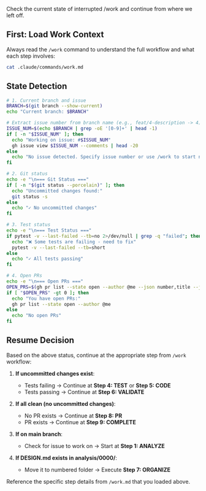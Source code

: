 Check the current state of interrupted /work and continue from where we left off.

## First: Load Work Context

Always read the `/work` command to understand the full workflow and what each step involves:
```bash
cat .claude/commands/work.md
```

## State Detection

```bash
# 1. Current branch and issue
BRANCH=$(git branch --show-current)
echo "Current branch: $BRANCH"

# Extract issue number from branch name (e.g., feat/4-description -> 4)
ISSUE_NUM=$(echo $BRANCH | grep -oE '[0-9]+' | head -1)
if [ -n "$ISSUE_NUM" ]; then
  echo "Working on issue: #$ISSUE_NUM"
  gh issue view $ISSUE_NUM --comments | head -20
else
  echo "No issue detected. Specify issue number or use /work to start new work."
fi

# 2. Git status
echo -e "\n=== Git Status ==="
if [ -n "$(git status --porcelain)" ]; then
  echo "Uncommitted changes found:"
  git status -s
else
  echo "✓ No uncommitted changes"
fi

# 3. Test status
echo -e "\n=== Test Status ==="
if pytest -v --last-failed --tb=no 2>/dev/null | grep -q "failed"; then
  echo "❌ Some tests are failing - need to fix"
  pytest -v --last-failed --tb=short
else
  echo "✓ All tests passing"
fi

# 4. Open PRs
echo -e "\n=== Open PRs ==="
OPEN_PRS=$(gh pr list --state open --author @me --json number,title --jq length)
if [ "$OPEN_PRS" -gt 0 ]; then
  echo "You have open PRs:"
  gh pr list --state open --author @me
else
  echo "No open PRs"
fi
```

## Resume Decision

Based on the above status, continue at the appropriate step from `/work` workflow:

1. **If uncommitted changes exist**:
   - Tests failing → Continue at **Step 4: TEST** or **Step 5: CODE**
   - Tests passing → Continue at **Step 6: VALIDATE**

2. **If all clean (no uncommitted changes)**:
   - No PR exists → Continue at **Step 8: PR**
   - PR exists → Continue at **Step 9: COMPLETE**

3. **If on main branch**: 
   - Check for issue to work on → Start at **Step 1: ANALYZE**

4. **If DESIGN.md exists in analysis/0000/**:
   - Move it to numbered folder → Execute **Step 7: ORGANIZE**

Reference the specific step details from `/work.md` that you loaded above.